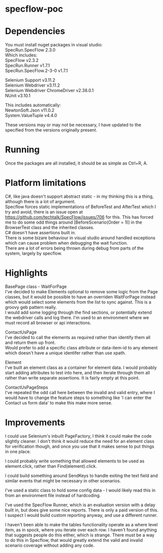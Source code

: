 # specflow-poc
# Dependencies
You must install nuget packages in visual studio:</br>
SpecRun.SpecFlow 2.3.0</br>
	Which includes:</br>
	SpecFlow v2.3.2</br>
	SpecRun.Runner v1.7.1</br>
	SpecRun.SpecFlow.2-3-0 v1.7.1</br>
	
Selenium Support v3.11.2</br>
Selenium Webdriver v3.11.2</br>
Selenium Webdriver ChromeDriver v2.38.0.1</br>
NUnit v3.10.1</br>

This includes automatically:</br>
NewtonSoft.Json v11.0.2</br>
System.ValueTuple v4.4.0</br>

These versions may or may not be necessary, I have updated to the specified from the versions originally present.</br>


# Running
Once the packages are all installed, it should be as simple as Ctrl+R, A.

# Platform limitations
C#, like java doesn't support abstract static - in my thinking this is a thing, although there is a lot of argument.</br>
Specflow forces static implementations of BeforeTest and AfterTest which I try and avoid, there is an issue open at https://github.com/techtalk/SpecFlow/issues/706 for this. This has forced me to do some odd things around [BeforeScenario(Order = 1)] in the BrowserTest class and the inherited classes.</br>
C# doesn't have assertions built in.</br>
There is some bizare behaviour in visual studio around handled exceptions which can cause problem when debugging the wait function.</br>
There are a lot of errors being thrown during debug from parts of the system, largely by specflow.</br>


# Highlights

BasePage class - WaitForPage</br>
I've decided to make Elements optional to remove some logic from the Page classes, but it would be possible to have an overriden WaitForPage instead which would select some elements from the list to sync against. This is a groovy geb pattern really.</br>
I would add some logging through the find sections, or potentially extend the webdriver calls and log there. I'm used to an environment where we must record all browser or api interactions.</br>

ContactUsPage </br>
I've decided to call the elements as required rather than identify them all and return them up front.</br>
Would prefer to add a specific class attribute or data-item-id to any element which doesn't have a unique identifer rather than use xpath.</br>

Element</br>
I've built an element class as a container for element data. I would probably start adding attributes to test into here, and then iterate through them all rather than write separate assertions. It is fairly empty at this point.</br>

ContactUsPageSteps</br>
I've repeated the odd call here between the invalid and valid entry, where I would have to change the feature steps to something like 'I can enter the Contact us form data' to make this make more sense.</br>



# Improvements

I could use Selenium's inbuilt PageFactory, I think it could make the code slightly cleaner. I don't think it would reduce the need for an element class for verification though, and once you use that it makes sense to put things in one place.</br>

I could probably write something that allowed elements to be used as element.click, rather than Find(element).click.</br>

I could build something around SendKeys to handle exiting the text field and similar events that might be necessary in other scenarios.</br>

I've used a static class to hold some config data - I would likely read this in from an environment file instead of hardcoding.</br>

I've used the SpecFlow Runner, which is an evaluation version with a delay built in, but does give some nice reports. There is only a paid version of this. I suspect I would build custom reporting anyway, and use a different runner.</br>

I haven't been able to make the tables functionality operate as a where level item, as in spock, where you iterate over each row. I haven't found anything that suggests people do this either, which is strange. There must be a way to do this in Specflow, that would greatly extend the valid and invalid scenario coverage without adding any code.</br>

